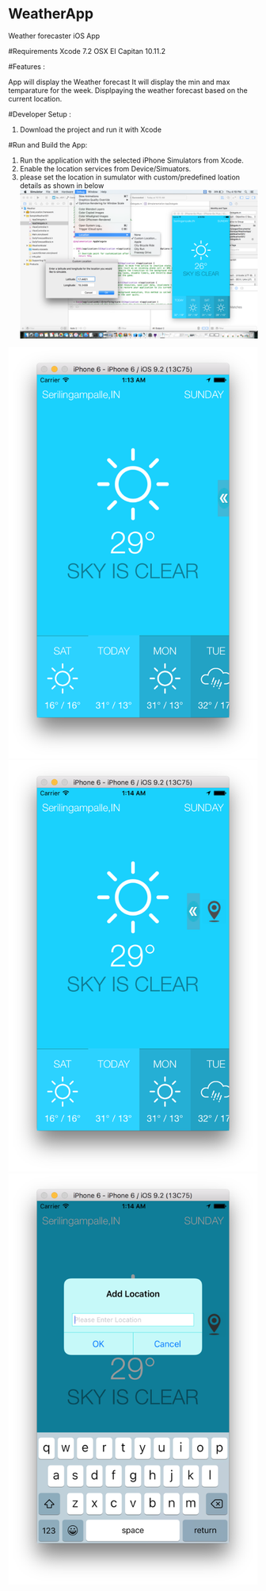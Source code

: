 # WeatherApp
Weather forecaster iOS App

#Requirements 
Xcode 7.2
OSX EI Capitan 10.11.2

#Features :

App will display the Weather forecast
It will display the min and max temparature for the week.
Displpaying the weather forecast based on the current location.

#Developer Setup :

1. Download the project and run it with Xcode 

#Run and Build the App:

1. Run the application with the selected iPhone Simulators from Xcode.
2. Enable the location services from Device/Simuators.
3. please set the location in sumulator with custom/predefined loation details as shown in below
<img src = "/image.png"></img>
<img src="/image1.png" style="max-width:100%;">
<img src="/image2.png" style="max-width:100%;">
<img src="/image3.png" style="max-width:100%;">
